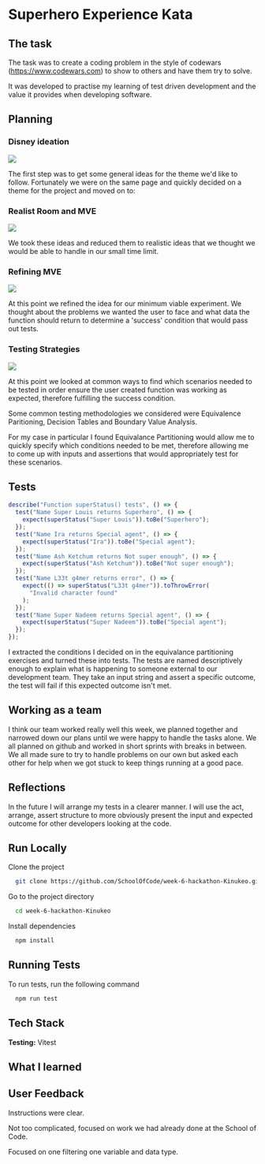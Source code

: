 # Superhero Experience Kata

## The task

The task was to create a coding problem in the style of codewars (https://www.codewars.com) to show to others and have them try to solve.

It was developed to practise my learning of test driven development and the value it provides when developing software.

## Planning

### Disney ideation

<img src="./images/project_presentation/Hackathon Ideation.png"/>

The first step was to get some general ideas for the theme we'd like to follow. Fortunately we were on the same page and quickly decided on a theme for the project and moved on to:

### Realist Room and MVE

<img src="./images/project_presentation/Hackathon Ideation 2.png"/>

We took these ideas and reduced them to realistic ideas that we thought we would be able to handle in our small time limit.

### Refining MVE

<img src="./images/project_presentation/Hackathon MVE.png"/>

At this point we refined the idea for our minimum viable experiment. We thought about the problems we wanted the user to face and what data the function should return to determine a 'success' condition that would pass out tests.

### Testing Strategies

<img src="./images/project_presentation/Hackathon Equivalence Partitioning.png"/>

At this point we looked at common ways to find which scenarios needed to be tested in order ensure the user created function was working as expected, therefore fulfilling the success condition.

Some common testing methodologies we considered were Equivalence Paritioning, Decision Tables and Boundary Value Analysis.

For my case in particular I found Equivalance Partitioning would allow me to quickly specify which conditions needed to be met, therefore allowing me to come up with inputs and assertions that would appropriately test for these scenarios.

## Tests

```javascript
describe("Function superStatus() tests", () => {
  test("Name Super Louis returns Superhero", () => {
    expect(superStatus("Super Louis")).toBe("Superhero");
  });
  test("Name Ira returns Special agent", () => {
    expect(superStatus("Ira")).toBe("Special agent");
  });
  test("Name Ash Ketchum returns Not super enough", () => {
    expect(superStatus("Ash Ketchum")).toBe("Not super enough");
  });
  test("Name L33t g4mer returns error", () => {
    expect(() => superStatus("L33t g4mer")).toThrowError(
      "Invalid character found"
    );
  });
  test("Name Super Nadeem returns Special agent", () => {
    expect(superStatus("Super Nadeem")).toBe("Special agent");
  });
});
```

I extracted the conditions I decided on in the equivalance partitioning exercises and turned these into tests. The tests are named descriptively enough to explain what is happening to someone external to our development team. They take an input string and assert a specific outcome, the test will fail if this expected outcome isn't met.

## Working as a team

I think our team worked really well this week, we planned together and narrowed down our plans until we were happy to handle the tasks alone. We all planned on github and worked in short sprints with breaks in between. We all made sure to try to handle problems on our own but asked each other for help when we got stuck to keep things running at a good pace.

## Reflections

In the future I will arrange my tests in a clearer manner. I will use the act, arrange, assert structure to more obviously present the input and expected outcome for other developers looking at the code.

## Run Locally

Clone the project

```bash
  git clone https://github.com/SchoolOfCode/week-6-hackathon-Kinukeo.git
```

Go to the project directory

```bash
  cd week-6-hackathon-Kinukeo
```

Install dependencies

```bash
  npm install
```

## Running Tests

To run tests, run the following command

```bash
  npm run test
```

## Tech Stack

**Testing:** Vitest

## What I learned

## User Feedback

Instructions were clear.

Not too complicated, focused on work we had already done at the School of Code.

Focused on one filtering one variable and data type.
